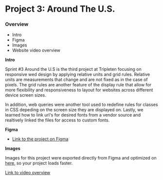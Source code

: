 # Project 3: Around The U.S.

### Overview

- Intro
- Figma
- Images
- Website video overview

**Intro**

Sprint #3 Around the U.S is the third project at Tripleten focusing on responsive wed design by applying relative units and grid rules. Relative units are measurements that change and are not fixed as in the case of pixels. The grid rules are another feature of the display rule that allow for more flexibility and responsiveness to layout for websites across different device screen sizes.

In addition, web queries were another tool used to redefine rules for classes in CSS depeding on the screen size they are displayed on. Lastly, we learned how to link url's for desired fonts from a vendor source and realtively linked the files for access to custom fonts.

**Figma**

- [Link to the project on Figma](https://www.figma.com/file/ii4xxsJ0ghevUOcssTlHZv/Sprint-3%3A-Around-the-US?node-id=0%3A1)

**Images**

Images for this project were exported directly from Figma and optimized on [here](https://tinypng.com/), so your project loads faster.

[Link to video overview](https://drive.google.com/drive/home)
